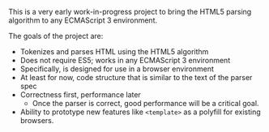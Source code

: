 This is a very early work-in-progress project to bring the
HTML5 parsing algorithm to any ECMAScript 3 environment.

The goals of the project are:

* Tokenizes and parses HTML using the HTML5 algorithm
* Does not require ES5; works in any ECMAScript 3 environment
* Specifically, is designed for use in a browser environment
* At least for now, code structure that is similar to the text
  of the parser spec
* Correctness first, performance later
  * Once the parser is correct, good performance will be a
    critical goal.
* Ability to prototype new features like `<template>` as a
  polyfill for existing browsers.
